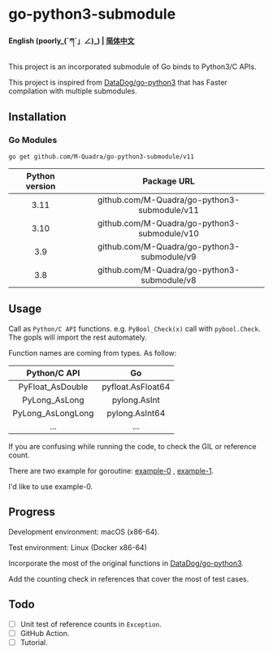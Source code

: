 # go-python3-submodule

#### English (poorly_(ˊཀˋ」∠)_) | [简体中文](./README_zh-cn.md)

This project is an incorporated submodule of Go binds to Python3/C APIs. 

This project is inspired from [DataDog/go-python3](https://github.com/DataDog/go-python3) that has Faster compilation with multiple submodules.



## Installation

### Go Modules

```
go get github.com/M-Quadra/go-python3-submodule/v11
```

Python version | Package URL
:---:|:---:
3.11 | github.com/M-Quadra/go-python3-submodule/v11 
3.10 | github.com/M-Quadra/go-python3-submodule/v10 
3.9 | github.com/M-Quadra/go-python3-submodule/v9 
3.8 | github.com/M-Quadra/go-python3-submodule/v8 



## Usage

Call as `Python/C API` functions. e.g. `PyBool_Check(x)` call with `pybool.Check`. The gopls will import the rest automately.

Function names are coming from types. As follow:

Python/C API | Go
:---:|:---:
PyFloat_AsDouble | pyfloat.AsFloat64
PyLong_AsLong | pylong.AsInt
PyLong_AsLongLong | pylong.AsInt64
... | ...

If you are confusing while running the code, to check the GIL or reference count.



There are two example for goroutine: [example-0](./internal/example/goroutine-0) , [example-1](/internal/example/goroutine-1).

I'd like to use example-0.



## Progress

Development environment: macOS (x86-64).

Test environment: Linux (Docker x86-64)

Incorporate the most of the original functions in [DataDog/go-python3](https://github.com/DataDog/go-python3).

Add the counting check in references that cover the most of test cases.



## Todo

- [ ] Unit test of reference counts in `Exception`.
- [ ] GitHub Action.
- [ ] Tutorial.
